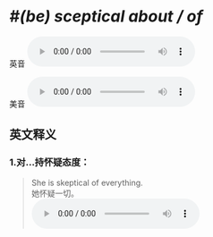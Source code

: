 # ***\#(be) sceptical about / of*** 
英音
<audio src="./media/be sceptical about1_AAC.aac" controls="controls"></audio>

美音
<audio src="./media/be sceptical about2_AAC.aac" controls="controls"></audio>



  

英文释义
---
### 1.**对…持怀疑态度：**  

 > She is skeptical of everything.   
 > 她怀疑一切。    
<audio src="./media/sceptical-2.aac" controls="controls"></audio>



